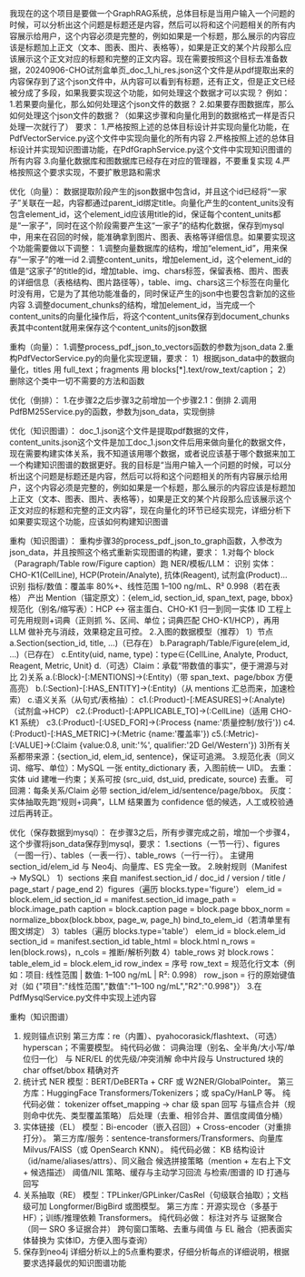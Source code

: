 我现在的这个项目是要做一个GraphRAG系统，总体目标是当用户输入一个问题的时候，可以分析出这个问题是标题还是内容，然后可以将和这个问题相关的所有内容展示给用户，这个内容必须是完整的，例如如果是一个标题，那么展示的内容应该是标题加上正文（文本、图表、图片、表格等），如果是正文的某个片段那么应该展示这个正文对应的标题和完整的正文内容。现在需要按照这个目标去准备数据，20240906-CHO试剂盒单页_doc_1_hi_res.json这个文件是从pdf提取出来的内容保存到了这个json文件中，从内容可以看到有标题，还有正文，但是正文已经被分成了多段，如果我要实现这个功能，如何处理这个数据才可以实现？
例如：
1.若果要向量化，那么如何处理这个json文件的数据？
2.如果要存图数据库，那么如何处理这个json文件的数据？（如果这步骤和向量化用到的数据格式一样是否只处理一次就行了）
要求：
1.严格按照上述的总体目标设计并实现向量化功能，在PdfVectorService.py这个文件中实现向量化的所有内容
2.严格按照上述的总体目标设计并实现知识图谱功能，在PdfGraphService.py这个文件中实现知识图谱的所有内容
3.向量化数据库和图数据库已经存在对应的管理器，不要重复实现
4.严格按照这个要求实现，不要扩散思路和需求


优化（向量）：
数据提取阶段产生的json数据中包含id，并且这个id已经将“一家子”关联在一起，内容都通过parent_id绑定title。向量化产生的content_units没有包含element_id，这个element_id应该用title的id，保证每个content_units都是“一家子”，同时在这个阶段需要产生这“一家子”的结构化数据，保存到mysql中，用来在召回的时候，能准确拿到图片、图表、表格等详细信息。如果要实现这个功能需要做以下调整：
1.调整向量数据库的结构，增加“element_id”，用来保存“一家子”的唯一id
2.调整content_units，增加element_id，这个element_id的值是“这家子”的title的id，增加table、img、chars标签，保留表格、图片、图表的详细信息（表格结构、图片路径等），table、img、chars这三个标签在向量化时没有用，它是为了其他功能准备的，同时保证产生的json中也要包含新加的这些内容
3.调整document_chunks的结构，增加element_id，当完成一个content_units的向量化操作后，将这个content_units保存到document_chunks表其中content就用来保存这个content_units的json数据


重构（向量）：
1.调整process_pdf_json_to_vectors函数的参数为json_data
2.重构PdfVectorService.py的向量化实现逻辑，要求：
1）根据json_data中的数据向量化，titles 用 full_text；fragments 用 blocks[*].text/row_text/caption；
2）删除这个类中一切不需要的方法和函数

优化（倒排）：
1.在步骤2之后步骤3之前增加一个步骤2.1：倒排
2.调用PdfBM25Service.py的函数，参数为json_data，实现倒排

优化（知识图谱）：
doc_1.json这个文件是提取pdf数据的文件，content_units.json这个文件是加工doc_1.json文件后用来做向量化的数据文件，现在需要构建实体关系，我不知道该用哪个数据，或者说应该基于哪个数据来加工一个构建知识图谱的数据更好。我的目标是“当用户输入一个问题的时候，可以分析出这个问题是标题还是内容，然后可以将和这个问题相关的所有内容展示给用户，这个内容必须是完整的，例如如果是一个标题，那么展示的内容应该是标题加上正文（文本、图表、图片、表格等），如果是正文的某个片段那么应该展示这个正文对应的标题和完整的正文内容”，现在向量化的环节已经实现完，详细分析下如果要实现这个功能，应该如何构建知识图谱

重构（知识图谱）：
重构步骤3的process_pdf_json_to_graph函数，入参改为json_data，并且按照这个格式重新实现图谱的构建，要求：
1.对每个 block（Paragraph/Table row/Figure caption）跑 NER/模板/LLM：
识别 实体：CHO-K1(CellLine), HCP(Protein/Analyte), 抗体(Reagent), 试剂盒(Product)…
识别 指标/数值：覆盖率 80%+、线性范围 1–100 ng/mL、R² 0.998（若在表格）
产出 Mention（锚定原文）：{elem_id, section_id, span_text, page, bbox}
规范化（别名/缩写表）：HCP ↔ 宿主蛋白、CHO-K1 归一到同一实体 ID
工程上可先用规则+词典（正则抓 %、区间、单位；词典匹配 CHO-K1/HCP），再用 LLM 做补充与消歧，效果稳定且可控。
2.入图的数据模型（推荐）
1）节点
a.Section(section_id, title, …)（已存在）
b.Paragraph/Table/Figure(elem_id, …)（已存在）
c.Entity(uid, name, type)：type∈{CellLine, Analyte, Product, Reagent, Metric, Unit}
d.（可选）Claim：承载“带数值的事实”，便于溯源与对比
2)关系
a.(:Block)-[:MENTIONS]->(:Entity)（带 span_text、page/bbox 方便高亮）
b.(:Section)-[:HAS_ENTITY]->(:Entity)（从 mentions 汇总而来，加速检索）
c.语义关系（从句式/表格抽）：
c1.(:Product)-[:MEASURES]->(:Analyte)（试剂盒→HCP）
c2.(:Product)-[:APPLICABLE_TO]->(:CellLine)（适用 CHO-K1 系统）
c3.(:Product)-[:USED_FOR]->(:Process {name:'质量控制/放行'})
c4.(:Product)-[:HAS_METRIC]->(:Metric {name:'覆盖率'})
c5.(:Metric)-[:VALUE]->(:Claim {value:0.8, unit:'%', qualifier:'2D Gel/Western'})
3)所有关系都带来源：{section_id, elem_id, sentence}，保证可追溯。
3.规范化表（同义词、缩写、单位）：MySQL 一张 entity_dictionary 表，入图前统一 UID。
去重：实体 uid 建唯一约束；关系可按 (src_uid, dst_uid, predicate, source) 去重。
可回溯：每条关系/Claim 必带 section_id/elem_id/sentence/page/bbox。
灰度：实体抽取先跑“规则+词典”，LLM 结果置为 confidence 低的候选，人工或校验通过后再转正。


优化（保存数据到mysql）：
在步骤3之后，所有步骤完成之前，增加一个步骤4，这个步骤将json_data保存到mysql，要求：
1.sections（一节一行）、figures（一图一行）、tables（一表一行）、table_rows（一行一行）。
主键用 section_id/elem_id 与 Neo4j、向量库、ES 完全一致。
2.映射规则（Manifest → MySQL）
1）sections
来自 manifest.section_id / doc_id / version / title / page_start / page_end
2）figures（遍历 blocks.type='figure'）
elem_id = block.elem_id
section_id = manifest.section_id
image_path = block.image_path
caption = block.caption
page = block.page
bbox_norm = normalize_bbox(block.bbox, page_w, page_h)
bind_to_elem_id（若清单里有图文绑定）
3）tables（遍历 blocks.type='table'）
elem_id = block.elem_id
section_id = manifest.section_id
table_html = block.html
n_rows = len(block.rows)，n_cols = 推断/解析列数
4）table_rows
对 block.rows：
table_elem_id = block.elem_id
row_index = 序号
row_text = 规范化行文本（例如：项目: 线性范围 | 数值: 1–100 ng/mL | R²: 0.998）
row_json = 行的原始键值对（如 {"项目":"线性范围","数值":"1–100 ng/mL","R2":"0.998"}）
3.在PdfMysqlService.py文件中实现上述内容


重构（知识图谱）
1) 规则锚点识别
第三方库：re（内置）、pyahocorasick/flashtext、（可选）hyperscan；不需要模型。
纯代码必做：
词典治理（别名、全半角/大小写/单位归一化）
与 NER/EL 的优先级/冲突消解
命中片段与 Unstructured 块的 char offset/bbox 精确对齐
2) 统计式 NER
模型：BERT/DeBERTa + CRF 或 W2NER/GlobalPointer。
第三方库：HuggingFace Transformers/Tokenizers；或 spaCy/HanLP 等。
纯代码必做：
tokenizer offset_mapping → char 级 span 回写
与锚点合并（规则命中优先、类型覆盖策略）
后处理（去重、相邻合并、置信度阈值分桶）
3) 实体链接（EL）
模型：Bi-encoder（嵌入召回）+ Cross-encoder（对重排打分）。
第三方库/服务：sentence-transformers/Transformers、向量库 Milvus/FAISS（或 OpenSearch KNN）。
纯代码必做：
KB 结构设计（id/name/aliases/attrs）、同义融合
候选拼接策略（mention + 左右上下文 + 候选描述）
阈值/NIL 策略、缓存与主动学习回流
与检索/图谱的 ID 打通与回写
4) 关系抽取（RE）
模型：TPLinker/GPLinker/CasRel（句级联合抽取）；文档级可加 Longformer/BigBird 或图模型。
第三方库：开源实现仓（多基于 HF）；训练/推理依赖 Transformers。
纯代码必做：
标注对齐与 证据聚合（同一 SRO 多证据合并）
跨句窗口策略、去重与阈值
与 EL 融合（把表面实体替换为 实体ID，方便入图与查询）
5) 保存到neo4j
详细分析以上的5点重构要求，仔细分析每点的详细说明，根据要求选择最优的知识图谱功能

